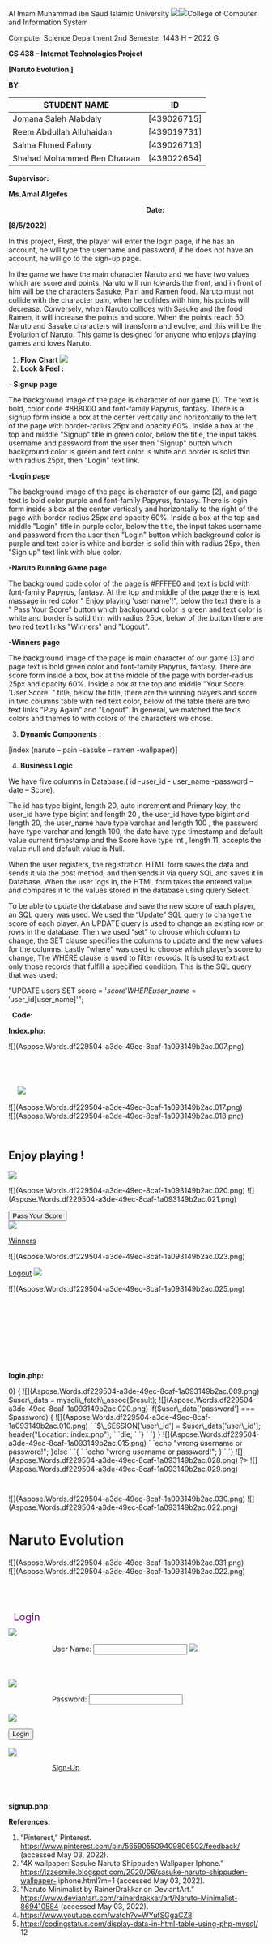 ﻿Al Imam Muhammad ibn Saud Islamic University ![](Aspose.Words.df229504-a3de-49ec-8caf-1a093149b2ac.001.png)![](Aspose.Words.df229504-a3de-49ec-8caf-1a093149b2ac.002.png)College of Computer and Information System 

Computer Science Department 2nd  Semester 1443 H – 2022 G 

**CS 438 – Internet Technologies Project** 

**[Naruto Evolution ]** 

**BY:** 



|**STUDENT NAME**|**ID** |
| - | - |
|Jomana Saleh Alabdaly    |[439026715] |
|Reem Abdullah Alluhaidan |[439019731] |
|Salma Fhmed Fahmy |[439026713] |
|Shahad Mohammed Ben Dharaan |[439022654] |
**Supervisor:**

**Ms.Amal Algefes** 

`                                      `**Date:** 

**[8/5/2022]** 

In this project, First, the player will enter the login page, if he has an account, he will type the username and password, if he does not have an account, he will go to the sign-up page. 

In the game we have the main character Naruto and we have two values which are score and points. Naruto will run towards the front, and in front of him will be the characters Sasuke, Pain and Ramen food. Naruto must not collide with the character pain, when he collides with him, his points will decrease. Conversely, when Naruto collides with Sasuke and the food Ramen, it will increase the points and score. When the points reach 50, Naruto and Sasuke characters will transform and evolve, and this will be the Evolution of Naruto. This game is designed for anyone who enjoys playing games and loves Naruto. 

1. **Flow Chart   ![](Aspose.Words.df229504-a3de-49ec-8caf-1a093149b2ac.003.jpeg)**
2. **Look & Feel :** 

**- Signup page**  

The background image of the page is character of our game [1]. The text is bold, color code #8B8000 and  font-family Papyrus, fantasy. There is a signup form inside a box at the center vertically and horizontally to the left of the page with border-radius 25px and opacity 60%. Inside a box at the top and middle "Signup" title in green color, below the title, the input takes username and password from the user then "Signup" button which background color is green and text color is white and border is solid thin with radius 25px, then "Login" text link. 

**-Login page**  

The background image of the page is character of our game [2], and page text is bold color purple and font-family Papyrus, fantasy. There  is login form inside a box at the center vertically and horizontally to the right of the page with border-radius 25px and opacity 60%. Inside a box at the top and middle "Login" title in purple color, below the title, the input takes username and password from the user then "Login" button which background color is purple and text color is white and border is solid thin with radius 25px, then "Sign up" text link with blue color. 

**-Naruto Running Game page** 

The background code color of the page is #FFFFE0 and text is bold with font-family Papyrus, fantasy. At the top and middle of the page there is text massage in red color " Enjoy playing 'user name'!", below the text there is a " Pass Your Score" button which background color is green and text color is white and border is solid thin with radius 25px, below of the button there are two red text links "Winners" and "Logout". 

**-Winners page** 

The background image of the page is main character of our game [3] and page text is bold green color and  font-family Papyrus, fantasy. There are score form inside a box, box at the middle of the page with border-radius 25px and opacity 60%. Inside a box at the top and middle "Your Score: 'User Score' " title, below the title, there are the winning players and score in two columns table with red text color, below of the table there are two text links "Play Again" and "Logout". In general, we matched the texts colors and themes to with colors of the characters we chose. 

3. **Dynamic Components :** 

[index (naruto – pain -sasuke – ramen -wallpaper)] 

4. **Business Logic**  

We have five columns in Database.( id -user\_id - user\_name -password – date – Score). 

The id has type bigint, length 20, auto increment and Primary key, the user\_id have type bigint  and length 20 , the user\_id have type bigint  and length 20, the user\_name have type varchar and length 100 , the password have type varchar and length 100, the date have type timestamp and default value current timestamp and the Score have type int , length 11, accepts the value null and default value is Null. 

When the user registers, the registration HTML form saves the data and sends it via the post method, and then sends it via query SQL and saves it in Database. When the user logs in, the HTML form takes the entered value and compares it to the values stored in the database using query Select.  

To be able to update the database and save the new score of each player, an SQL query was used. We used the “Update” SQL query to change the score of each player. An UPDATE query is used to change an existing row or rows in the database. Then we used “set” to choose which column to change, the SET clause specifies the columns to update and the new values for the columns. Lastly “where” was used to choose which player’s score to change, The WHERE clause is used to filter records. It is used to extract only those records that fulfill a specified condition. This is the SQL query that was used: 

"UPDATE users SET score = '$score' WHERE user\_name = '$user\_id[user\_name]'"; 

` `**Code:** 

**Index.php:** 

<?php  session\_start(); ![](Aspose.Words.df229504-a3de-49ec-8caf-1a093149b2ac.004.png)

`  `include("connection.php");   include("functions.php"); ![](Aspose.Words.df229504-a3de-49ec-8caf-1a093149b2ac.005.png)

`  `$user\_id = check\_login($con); ![](Aspose.Words.df229504-a3de-49ec-8caf-1a093149b2ac.006.png)?> ![](Aspose.Words.df229504-a3de-49ec-8caf-1a093149b2ac.007.png)

<!DOCTYPE html> 

<html> 

<head> 

`  `<title>Naruto Running Game</title> 

`  `<script src="https://cdn.jsdelivr.net/npm/p5@1.4.1/lib/p5.min.js"></script>     <script src="https://cdn.jsdelivr.net/npm/p5@1.4.1/lib/addons/p5.sound.min.js"></scri pt> 

`    `<script src="https://cdn.jsdelivr.net/gh/bmoren/p5.collide2D/p5.collide2d.min.js"></s cript> 

`    `<script src="https://unpkg.com/ml5@0.3.1/dist/ml5.min.js"></script> 

`  `<style> ![](Aspose.Words.df229504-a3de-49ec-8caf-1a093149b2ac.008.png)

html, body { 

`  `background-color:#FFFFE0; 

`  `margin-left:60px; 

`  `padding: 0; 

`  `font-family: Papyrus, fantasy;   font-weight: bold; ![](Aspose.Words.df229504-a3de-49ec-8caf-1a093149b2ac.009.png)

`  `} 

`  `canvas { 

`  `display: block;   } ![](Aspose.Words.df229504-a3de-49ec-8caf-1a093149b2ac.010.png)

`  `h2{ 

`    `margin-left:-25px;   color:red; 

`  `} ![](Aspose.Words.df229504-a3de-49ec-8caf-1a093149b2ac.011.png)

`  `div{ 

`    `margin-left:400px; 

![](Aspose.Words.df229504-a3de-49ec-8caf-1a093149b2ac.012.png)

`  `}   ![](Aspose.Words.df229504-a3de-49ec-8caf-1a093149b2ac.013.png)a{ ![](Aspose.Words.df229504-a3de-49ec-8caf-1a093149b2ac.014.png)

color:red; text-decoration: none; padding: 13px; 

} ![](Aspose.Words.df229504-a3de-49ec-8caf-1a093149b2ac.015.png)

#button{ 

padding: 7px; 

color: white; 

background-color: green; 

opacity: 70%; 

border: solid thin; border-top-left-radius:25px;   border-top-right-radius:25px;   border-bottom-right-radius:25px;   border-bottom-left-radius:25px; font-family: Papyrus, fantasy; margin-left:25px; 

} 

`  `</style> ![](Aspose.Words.df229504-a3de-49ec-8caf-1a093149b2ac.016.png)

</head> <body> ![](Aspose.Words.df229504-a3de-49ec-8caf-1a093149b2ac.017.png)

<div> ![](Aspose.Words.df229504-a3de-49ec-8caf-1a093149b2ac.018.png)

`  `<h2>Enjoy playing <?php echo $user\_id['user\_name'];    ?>!</h2> ![](Aspose.Words.df229504-a3de-49ec-8caf-1a093149b2ac.019.png)

<form method="post" action="score.php" id="form"> ![](Aspose.Words.df229504-a3de-49ec-8caf-1a093149b2ac.020.png)<input type="hidden" id = "scores" name="scores" > ![](Aspose.Words.df229504-a3de-49ec-8caf-1a093149b2ac.021.png)

<input id="button" type="submit" value="Pass Your Score"> <br> ![](Aspose.Words.df229504-a3de-49ec-8caf-1a093149b2ac.022.png)

<a href="winners.php" >Winners</a> 

<form method="post" action="score.php" id="form" > ![](Aspose.Words.df229504-a3de-49ec-8caf-1a093149b2ac.023.png)

<a href="logout.php">Logout</a> ![](Aspose.Words.df229504-a3de-49ec-8caf-1a093149b2ac.024.png)</form> 

</div> ![](Aspose.Words.df229504-a3de-49ec-8caf-1a093149b2ac.025.png)

`  `<script src="naruto.js"></script> 

`    `<script src="pain.js"></script> 

`    `<script src="sasuke.js"></script> 

`    `<script src="ramen.js"></script> 

`    `<script src="wallpaper.js"></script> </body> 

</html> 

**login.php:** 

<?php  session\_start(); ![](Aspose.Words.df229504-a3de-49ec-8caf-1a093149b2ac.007.png)![](Aspose.Words.df229504-a3de-49ec-8caf-1a093149b2ac.006.png)

include("connection.php"); include("functions.php"); ![](Aspose.Words.df229504-a3de-49ec-8caf-1a093149b2ac.026.png)

`    `if($\_SERVER['REQUEST\_METHOD'] == "POST")     { 

`        `//something was posted 

`        `$user\_name = $\_POST['user\_name']; 

`        `$password = $\_POST['password']; ![](Aspose.Words.df229504-a3de-49ec-8caf-1a093149b2ac.017.png)

`        `if(!empty($user\_name) && !empty($password) && !is\_numeric($user\_name)) 

`        `{ ![](Aspose.Words.df229504-a3de-49ec-8caf-1a093149b2ac.020.png)

`            `//read from database 

`            `$query = "select \* from users where user\_name = '$user\_name' limit 1"; 

`            `$result = mysqli\_query($con, $query); ![](Aspose.Words.df229504-a3de-49ec-8caf-1a093149b2ac.027.png)

`            `if($result) 

`            `{ 

`                `if($result && mysqli\_num\_rows($result) > 0)                 { ![](Aspose.Words.df229504-a3de-49ec-8caf-1a093149b2ac.009.png)

$user\_data = mysqli\_fetch\_assoc($result); ![](Aspose.Words.df229504-a3de-49ec-8caf-1a093149b2ac.020.png)

if($user\_data['password'] === $password) { ![](Aspose.Words.df229504-a3de-49ec-8caf-1a093149b2ac.010.png)

`                        `$\_SESSION['user\_id'] = $user\_data['user\_id'];                         header("Location: index.php"); 

`                        `die; 

`                    `} 

`                `} 

} ![](Aspose.Words.df229504-a3de-49ec-8caf-1a093149b2ac.015.png)

`            `echo "wrong username or password!";         }else 

`        `{ 

`            `echo "wrong username or password!";         } 

`    `} ![](Aspose.Words.df229504-a3de-49ec-8caf-1a093149b2ac.028.png)

?> ![](Aspose.Words.df229504-a3de-49ec-8caf-1a093149b2ac.029.png)

<!DOCTYPE html> 

<html> 

<head> 

`    `<title>Login</title> </head> 

<body> ![](Aspose.Words.df229504-a3de-49ec-8caf-1a093149b2ac.030.png)

<style type="text/css"> ![](Aspose.Words.df229504-a3de-49ec-8caf-1a093149b2ac.017.png)

body{ 

`  `color: purple; 

`  `font-family: Papyrus, fantasy; 

`  `font-weight: bold; 

`  `background-image: url("loginBackground.png");   background-size: cover ; ![](Aspose.Words.df229504-a3de-49ec-8caf-1a093149b2ac.031.png)

} ![](Aspose.Words.df229504-a3de-49ec-8caf-1a093149b2ac.022.png)

`    `#text{ ![](Aspose.Words.df229504-a3de-49ec-8caf-1a093149b2ac.031.png)

`        `height: 25px; 

`        `border-radius: 5px; 

`        `padding: 4px; 

`        `border: solid thin #aaa;         width: 100%; 

`    `} ![](Aspose.Words.df229504-a3de-49ec-8caf-1a093149b2ac.021.png)

#button{ ![](Aspose.Words.df229504-a3de-49ec-8caf-1a093149b2ac.020.png)

padding: 10px; 

width: 100px; 

color: white; 

background-color: purple; 

border: solid thin white; border-top-left-radius:25px;   border-top-right-radius:25px;   border-bottom-right-radius:25px;   border-bottom-left-radius:25px; 

`        `font-family: Papyrus, fantasy;     } ![](Aspose.Words.df229504-a3de-49ec-8caf-1a093149b2ac.013.png)

#box{ ![](Aspose.Words.df229504-a3de-49ec-8caf-1a093149b2ac.014.png)

background-color: aliceblue; width: 330px; padding-bottom: 20px; padding-top: 20px; padding-right: 20px; padding-left: 20px; margin-left: 690px; margin-top: 50px; border-radius: 25px; opacity: 60%; 

text-align: center; ![](Aspose.Words.df229504-a3de-49ec-8caf-1a093149b2ac.032.png)

} ![](Aspose.Words.df229504-a3de-49ec-8caf-1a093149b2ac.033.png)

`    `a{ 

`        `text-decoration: none;     } 

h1{ 

`    `margin-left:690px; 

`    `font-size:50px; 

} ![](Aspose.Words.df229504-a3de-49ec-8caf-1a093149b2ac.031.png)

</style> ![](Aspose.Words.df229504-a3de-49ec-8caf-1a093149b2ac.022.png)

<h1>Naruto Evolution</h1> ![](Aspose.Words.df229504-a3de-49ec-8caf-1a093149b2ac.031.png)<div id="box"> ![](Aspose.Words.df229504-a3de-49ec-8caf-1a093149b2ac.022.png)

`        `<form method="post"> 

`            `<div style="font-size: 20px;margin: 10px;color: purple;">Login</div> ![](Aspose.Words.df229504-a3de-49ec-8caf-1a093149b2ac.022.png)

`            `<label >User Name: <input id="text" type="text" name="user\_name"></label> ![](Aspose.Words.df229504-a3de-49ec-8caf-1a093149b2ac.020.png)

<br><br> ![](Aspose.Words.df229504-a3de-49ec-8caf-1a093149b2ac.021.png)

`            `<label>Password: <input id="text" type="password" name="password"></label><br><br> ![](Aspose.Words.df229504-a3de-49ec-8caf-1a093149b2ac.025.png)

<input id="button" type="submit" value="Login"><br><br> ![](Aspose.Words.df229504-a3de-49ec-8caf-1a093149b2ac.034.png)

`            `<a href="signup.php">Sign-Up</a><br><br>         </form> 

`    `</div> </body> </html> 

**signup.php:** 

<?php  session\_start(); ![](Aspose.Words.df229504-a3de-49ec-8caf-1a093149b2ac.028.png)

include("connection.php"); include("functions.php"); ![](Aspose.Words.df229504-a3de-49ec-8caf-1a093149b2ac.035.png)

`    `if($\_SERVER['REQUEST\_METHOD'] == "POST")     { 

`        `//something was posted 

`        `$user\_name = $\_POST['user\_name']; 

`        `$password = $\_POST['password']; ![](Aspose.Words.df229504-a3de-49ec-8caf-1a093149b2ac.030.png)

`        `if(!empty($user\_name) && !empty($password) && !is\_numeric($user\_name)) 

`        `{ ![](Aspose.Words.df229504-a3de-49ec-8caf-1a093149b2ac.030.png)

`            `//save to database 

`            `$user\_id = random\_num(20); 

`            `$query = "insert into users (user\_id,user\_name,password) values ('$user\_id','$user\_name','$password')"; ![](Aspose.Words.df229504-a3de-49ec-8caf-1a093149b2ac.031.png)

mysqli\_query($con, $query); ![](Aspose.Words.df229504-a3de-49ec-8caf-1a093149b2ac.022.png)

`            `header("Location: login.php"); 

`            `die; 

`        `}else 

`        `{ 

`            `echo "Please enter some valid information!";         } 

`    `} 

?> 

**References:**

1. “Pinterest,” Pinterest. https://www.pinterest.com/pin/565905509409806502/feedback/ (accessed May 03, 2022). 
1. “4K wallpaper: Sasuke Naruto Shippuden Wallpaper Iphone.” https://izzesmile.blogspot.com/2020/06/sasuke-naruto-shippuden-wallpaper- iphone.html?m=1 (accessed May 03, 2022). 
1. “Naruto Minimalist by RainerDrakkar on DeviantArt.” https://www.deviantart.com/rainerdrakkar/art/Naruto-Minimalist-869410584 (accessed May 03, 2022). 
1. https://www.youtube.com/watch?v=WYufSGgaCZ8 
1. [https://codingstatus.com/display-data-in-html-table-using-php-mysql/ ](https://codingstatus.com/display-data-in-html-table-using-php-mysql/)
12
